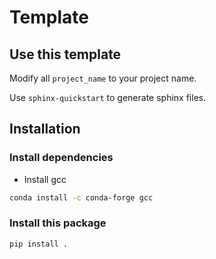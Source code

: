 # Template

## Use this template

Modify all `project_name` to your project name.

Use `sphinx-quickstart` to generate sphinx files.

## Installation

### Install dependencies

* Install gcc

```bash
conda install -c conda-forge gcc
```

### Install this package

```bash
pip install .
```
